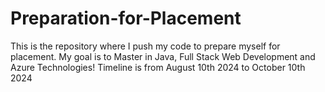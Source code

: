 # Preparation-for-Placement
This is the repository where I push my code to prepare myself for placement. My goal is to Master in Java, Full Stack Web Development and Azure Technologies! Timeline is from August 10th 2024 to October 10th 2024
